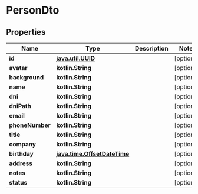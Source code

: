 
# PersonDto

## Properties
| Name | Type | Description | Notes |
| ------------ | ------------- | ------------- | ------------- |
| **id** | [**java.util.UUID**](java.util.UUID.md) |  |  [optional] |
| **avatar** | **kotlin.String** |  |  [optional] |
| **background** | **kotlin.String** |  |  [optional] |
| **name** | **kotlin.String** |  |  [optional] |
| **dni** | **kotlin.String** |  |  [optional] |
| **dniPath** | **kotlin.String** |  |  [optional] |
| **email** | **kotlin.String** |  |  [optional] |
| **phoneNumber** | **kotlin.String** |  |  [optional] |
| **title** | **kotlin.String** |  |  [optional] |
| **company** | **kotlin.String** |  |  [optional] |
| **birthday** | [**java.time.OffsetDateTime**](java.time.OffsetDateTime.md) |  |  [optional] |
| **address** | **kotlin.String** |  |  [optional] |
| **notes** | **kotlin.String** |  |  [optional] |
| **status** | **kotlin.String** |  |  [optional] |



